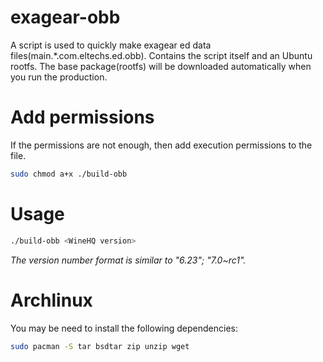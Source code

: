 # exagear-obb
A script is used to quickly make exagear ed data files(main.\*.com.eltechs.ed.obb).  Contains the script itself and an Ubuntu rootfs.
The base package(rootfs) will be downloaded automatically when you run the production.
# Add permissions
If the permissions are not enough, then add execution permissions to the file.
```sh
sudo chmod a+x ./build-obb
```
# Usage
```sh
./build-obb <WineHQ version>
```
*The version number format is similar to "6.23"; "7.0~rc1".*

# Archlinux
You may be need to install the following dependencies:
```sh
sudo pacman -S tar bsdtar zip unzip wget
```
